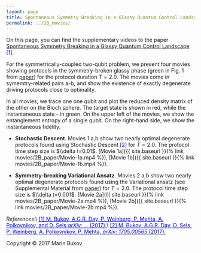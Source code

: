```yaml
---
layout: page
title: Spontaneous Symmetry Breaking in a Glassy Quantum Control Landscape
permalink: ../2B_movies/
---
```


On this page, you can find the supplementary videos to the paper [Spontaneous Symmetry Breaking in a Glassy Quantum Control Landscape](https://arxiv.org/abs/...) <span style="color:blue">[1]</span>. 

For the symmetrically-coupled two-qubit problem, we present four movies showing protocols in the symmetry-broken glassy phase (green in Fig. 1 from [paper]()) for the protocol duration $T=2.0$. The movies come in symemtry-related pairs a-b, and show the existence of exactly degenerate driving protocols close to optimality. 

In all movies, we trace one one qubit and plot the reduced density matrix of the other on the Bloch sphere. The target state is shown in red, while the instantaneous state - in green. On the upper left of the movies, we show the entanglement entropy of a single qubit. On the right-hand side, we show the instantaneous fidelity.

* __Stochastic Descent__. Movies 1 a,b show two nearly optimal degenerate protocols found using Stochastic Descent <span style="color:blue">[2]</span> for $T=2.0$. The protocol time step size is $\\delta t=0.01$. [Movie 1a]({{ site.baseurl }}{% link movies/2B_paper/Movie-1a.mp4 %}), [Movie 1b]({{ site.baseurl }}{% link movies/2B_paper/Movie-1b.mp4 %}).

* __Symmetry-breaking Variational Ansatz__. Movies 2 a,b show two nearly optimal degenerate protocols found using the Variational ansatz (see Supplemental Material from [paper]()) for $T=2.0$. The protocol time step size is $\\delta t=0.001$. [Movie 2a]({{ site.baseurl }}{% link movies/2B_paper/Movie-2a.mp4 %}), [Movie 2b]({{ site.baseurl }}{% link movies/2B_paper/Movie-2b.mp4 %}).

*References*:\\
<a href="https://arxiv.org/abs/..." style="color: #0000cd">[1] M. Bukov, A.G.R. Day, P. Weinberg, P. Mehta, A. Polkovnikov, and D. Sels *arXiv: ...* (2017).</a>\\
<a href="https://arxiv.org/abs/1705.00565" style="color: #0000cd">[2] M. Bukov, A.G.R. Day, D. Sels, P. Weinberg, A. Polkovnikov, P. Mehta, *arXiv: 1705.00565* (2017).</a>

Copyright © 2017 Marin Bukov